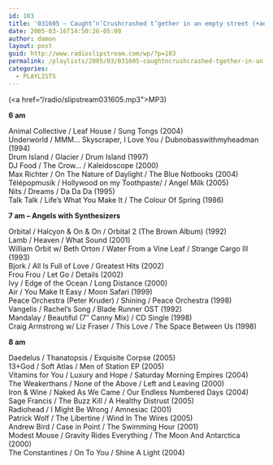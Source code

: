```yaml
---
id: 103
title: '031605 – Caught’n’Crushcrashed t’gether in an empty street (+angels with synthesizers)'
date: 2005-03-16T14:50:26-05:00
author: damon
layout: post
guid: http://www.radioslipstream.com/wp/?p=103
permalink: /playlists/2005/03/031605-caughtncrushcrashed-tgether-in-an-empty-street-angels-with-synthesizers/
categories:
  - PLAYLISTS
---
```

(<a href=“/radio/slipstream031605.mp3">MP3</a>)

**6 am**</font> 

Animal Collective / Leaf House / Sung Tongs (2004)  
Underworld / MMM&#8230; Skyscraper, I Love You / Dubnobasswithmyheadman (1994)  
Drum Island / Glacier / Drum Island (1997)  
DJ Food / The Crow&#8230; / Kaleidoscope (2000)  
Max Richter / On The Nature of Daylight / The Blue Notbooks (2004)  
T&eacute;l&eacute;popmusik / Hollywood on my Toothpaste/ / Angel Milk (2005)  
Nits / Dreams / Da Da Da (1995)  
Talk Talk / Life’s What You Make It / The Colour Of Spring (1986)

**7 am – Angels with Synthesizers**</font> 

Orbital / Halcyon & On & On / Orbital 2 (The Brown Album) (1992)  
Lamb / Heaven / What Sound (2001)  
William Orbit w/ Beth Orton / Water From a Vine Leaf / Strange Cargo III (1993)  
Bjork / All Is Full of Love / Greatest Hits (2002)  
Frou Frou / Let Go / Details (2002)  
Ivy / Edge of the Ocean / Long Distance (2000)  
Air / You Make It Easy / Moon Safari (1999)  
Peace Orchestra (Peter Kruder) / Shining / Peace Orchestra (1998)  
Vangelis / Rachel’s Song / Blade Runner OST (1992)  
Mandalay / Beautiful (7&#8243; Canny Mix) / CD Single (1998)  
Craig Armstrong w/ Liz Fraser / This Love / The Space Between Us (1998)

**8 am**</font> 

Daedelus / Thanatopsis / Exquisite Corpse (2005)  
13+God / Soft Atlas / Men of Station EP (2005)  
Vitamins for You / Luxury and Hope / Saturday Morning Empires (2004)  
The Weakerthans / None of the Above / Left and Leaving (2000)  
Iron & Wine / Naked As We Came / Our Endless Numbered Days (2004)  
Sage Francis / The Buzz Kill / A Healthy Distrust (2005)  
Radiohead / I Might Be Wrong / Amnesiac (2001)  
Patrick Wolf / The Libertine / Wind In The Wires (2005)  
Andrew Bird / Case in Point / The Swimming Hour (2001)  
Modest Mouse / Gravity Rides Everything / The Moon And Antarctica (2000)  
The Constantines / On To You / Shine A Light (2004)